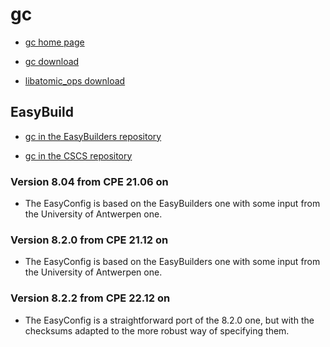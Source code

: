 # gc

  * [gc home page](https://hboehm.info/gc/)

  * [gc download](https://hboehm.info/gc/gc_source/)

  * [libatomic_ops download](https://github.com/ivmai/libatomic_ops/releases)


## EasyBuild

  * [gc in the EasyBuilders repository](https://github.com/easybuilders/easybuild-easyconfigs/tree/develop/easybuild/easyconfigs/g/gc)

  * [gc in the CSCS repository](https://github.com/eth-cscs/production/tree/master/easybuild/easyconfigs/g/gc)


### Version 8.04 from CPE 21.06 on

  * The EasyConfig is based on the EasyBuilders one with some input from the
    University of Antwerpen one.

### Version 8.2.0 from CPE 21.12 on

  * The EasyConfig is based on the EasyBuilders one with some input from the
    University of Antwerpen one.
    
### Version 8.2.2 from CPE 22.12 on

  * The EasyConfig is a straightforward port of the 8.2.0 one, but with
    the checksums adapted to the more robust way of specifying them.
